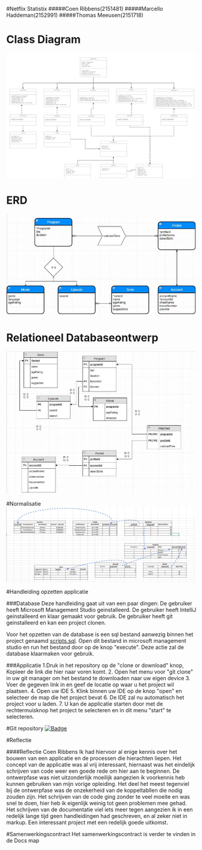 #Netflix Statistix
#####Coen Ribbens(2151481)
#####Marcello Haddeman(2152991)
#####Thomas Meeusen(2151718)


Class Diagram
=========
![Class Diagram](img/Class_Diagram.png)


ERD 
=====
![ERD](img/ERD.jpeg)



Relationeel Databaseontwerp
====
![RDB](img/RDD.jpeg)

#Normalisatie
![Normalisatie](img/Normalisatie%203e%20normaalvorm.png)


#Handleiding opzetten applicatie


###Database
Deze handleiding gaat uit van een paar dingen:
De gebruiker heeft Microsoft Management Studio geinstalleerd.
De gebruiker heeft IntelliJ geinstalleerd en klaar gemaakt voor gebruik.
De gebruiker heeft git geinstalleerd en kan een project clonen.

Voor het opzetten van de database is een sql bestand aanwezig binnen het project genaamd
[scripts.sql](https://raw.githubusercontent.com/coenribbens/Netflix-statistix/master/script.sql).
Open dit bestand in microsoft management studio en run het bestand door op de knop "execute".
Deze actie zal de database klaarmaken voor gebruik. 

###Applicatie
1.Druk in het repository op de "clone or download" knop, Kopieer de link die hier naar voren komt.
2. Open het menu voor "git clone" in uw git manager om het bestand te downloaden naar uw eigen device
3. Voer de gegeven link in en geef de locatie op waar u het project wil plaatsen.
4. Open uw IDE
5. Klink binnen uw IDE op de knop "open" en selecteer de map die het project bevat
6. De IDE zal nu automatisch het project voor u laden. 
7. U kan de applicatie starten door met de rechtermuisknop het project te selecteren en in dit menu "start" te selecteren.


#Git repository
[![Badge](https://img.shields.io/badge/Netflix%20Statistix-View%20Repo-blue?style=for-the-badge&logo=github)](https://github.com/coenribbens/netflix-statistix)

#Reflectie

####Reflectie Coen Ribbens
Ik had hiervoor al enige kennis over het bouwen van een applicatie en de processen die hierachten liepen.
Het concept van de applicatie was al vrij interessant,
hiernaast was het eindelijk schrijven van code weer een goede rede om hier aan te beginnen.
De ontwerpfase was niet uitzonderlijk moeilijk aangezien ik voorkennis heb kunnen gebruiken van mijn vorige opleiding.
Het deel het meest tegenviel bij de ontwerpfase was de onzekerheid van de koppeltabllen die nodig zouden zijn.
Het schrijven van de code ging zonder te veel moeite en was snel te doen, hier heb ik eigenlijk weinig tot geen problemen mee gehad.
Het schrijven van de documentatie viel iets meer tegen aangezien ik in een redelijk
lange tijd geen handleidingen had geschreven, en al zeker niet in markup.
Een interessant project met een redelijk goede uitkomst.

#Samenwerkingscontract
Het samenwerkingscontract is verder te vinden in de Docs map